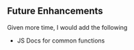 



## Future Enhancements

Given more time, I would add the following
* JS Docs for common functions